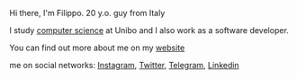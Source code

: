 
Hi there, I'm Filippo. 20 y.o. guy from Italy

I study [computer science](https://corsi.unibo.it/laurea/InformaticaManagement) at Unibo and I also work as a software developer.

You can find out more about me on my [website](https://filippobrigati.vercel.app/)

me on social networks: [Instagram](https://www.instagram.com/fillobrigati/), [Twitter](https://twitter.com/brigati_filippo), [Telegram](https://t.me/filippobrigati), [Linkedin](https://www.linkedin.com/in/filippo-brigati-6569981b2/)
